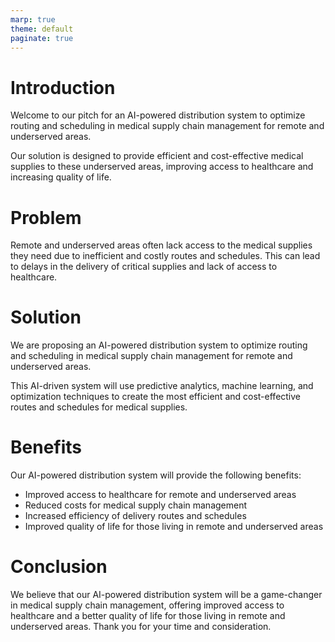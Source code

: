 ```yaml
---
marp: true
theme: default
paginate: true
---
```

# Introduction

Welcome to our pitch for an AI-powered distribution system to optimize routing and scheduling in medical supply chain management for remote and underserved areas.

Our solution is designed to provide efficient and cost-effective medical supplies to these underserved areas, improving access to healthcare and increasing quality of life.

# Problem

Remote and underserved areas often lack access to the medical supplies they need due to inefficient and costly routes and schedules. This can lead to delays in the delivery of critical supplies and lack of access to healthcare.

# Solution

We are proposing an AI-powered distribution system to optimize routing and scheduling in medical supply chain management for remote and underserved areas.

This AI-driven system will use predictive analytics, machine learning, and optimization techniques to create the most efficient and cost-effective routes and schedules for medical supplies.

# Benefits

Our AI-powered distribution system will provide the following benefits:

- Improved access to healthcare for remote and underserved areas 
- Reduced costs for medical supply chain management 
- Increased efficiency of delivery routes and schedules 
- Improved quality of life for those living in remote and underserved areas

# Conclusion 

We believe that our AI-powered distribution system will be a game-changer in medical supply chain management, offering improved access to healthcare and a better quality of life for those living in remote and underserved areas. Thank you for your time and consideration.
  

